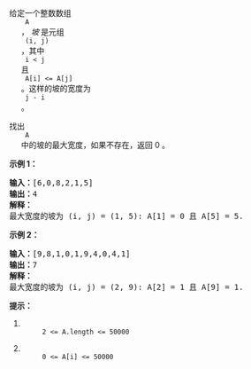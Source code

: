 <html>
 <body>
  <p>
   给定一个整数数组
   <code>
    A
   </code>
   ，
   <em>
    坡
   </em>
   是元组
   <code>
    (i, j)
   </code>
   ，其中
   <code>
    i &lt; j
   </code>
   且
   <code>
    A[i] &lt;= A[j]
   </code>
   。这样的坡的宽度为
   <code>
    j - i
   </code>
   。
  </p>
  <p>
   找出
   <code>
    A
   </code>
   中的坡的最大宽度，如果不存在，返回 0 。
  </p>
  <p>
  </p>
  <p>
   <strong>
    示例 1：
   </strong>
  </p>
  <pre><strong>输入：</strong>[6,0,8,2,1,5]
<strong>输出：</strong>4
<strong>解释：</strong>
最大宽度的坡为 (i, j) = (1, 5): A[1] = 0 且 A[5] = 5.
</pre>
  <p>
   <strong>
    示例 2：
   </strong>
  </p>
  <pre><strong>输入：</strong>[9,8,1,0,1,9,4,0,4,1]
<strong>输出：</strong>7
<strong>解释：</strong>
最大宽度的坡为 (i, j) = (2, 9): A[2] = 1 且 A[9] = 1.
</pre>
  <p>
  </p>
  <p>
   <strong>
    提示：
   </strong>
  </p>
  <ol>
   <li>
    <code>
     2 &lt;= A.length &lt;= 50000
    </code>
   </li>
   <li>
    <code>
     0 &lt;= A[i] &lt;= 50000
    </code>
   </li>
  </ol>
  <p>
  </p>
 </body>
</html>